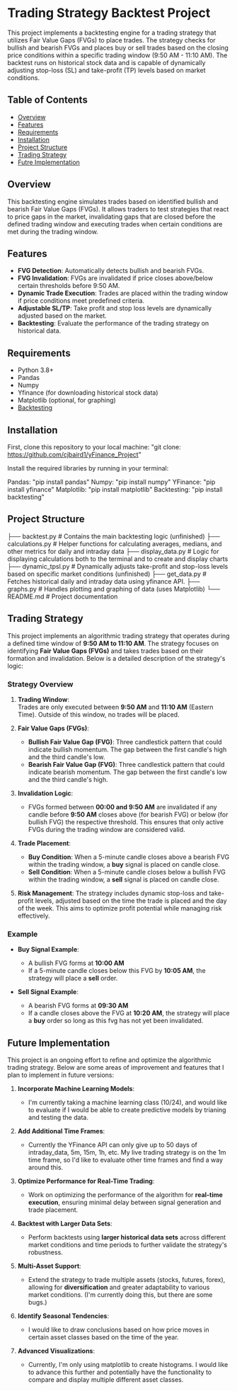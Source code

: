 # Trading Strategy Backtest Project

This project implements a backtesting engine for a trading strategy that utilizes Fair Value Gaps (FVGs) to place trades. The strategy checks for bullish and bearish FVGs and places buy or sell trades based on the closing price conditions within a specific trading window (9:50 AM - 11:10 AM). The backtest runs on historical stock data and is capable of dynamically adjusting stop-loss (SL) and take-profit (TP) levels based on market conditions.

## Table of Contents

- [Overview](#overview)
- [Features](#features)
- [Requirements](#requirements)
- [Installation](#installation)
- [Project Structure](#project-structure)
- [Trading Strategy](#trading-strategy)
- [Futre Implementation](#future-implementation)

## Overview

This backtesting engine simulates trades based on identified bullish and bearish Fair Value Gaps (FVGs). It allows traders to test strategies that react to price gaps in the market, invalidating gaps that are closed before the defined trading window and executing trades when certain conditions are met during the trading window.

## Features

- **FVG Detection**: Automatically detects bullish and bearish FVGs.
- **FVG Invalidation**: FVGs are invalidated if price closes above/below certain thresholds before 9:50 AM.
- **Dynamic Trade Execution**: Trades are placed within the trading window if price conditions meet predefined criteria.
- **Adjustable SL/TP**: Take profit and stop loss levels are dynamically adjusted based on the market.
- **Backtesting**: Evaluate the performance of the trading strategy on historical data.

## Requirements

- Python 3.8+
- Pandas
- Numpy
- Yfinance (for downloading historical stock data)
- Matplotlib (optional, for graphing)
- [Backtesting](https://kernc.github.io/backtesting.py/) 

## Installation

First, clone this repository to your local machine:
"git clone: https://github.com/cjbaird1/yFinance_Project"

Install the required libraries by running in your terminal:

Pandas:      "pip install pandas"
Numpy:       "pip install numpy"
YFinance:    "pip install yfinance"
Matplotlib:  "pip install matplotlib"
Backtesting: "pip install backtesting"

## Project Structure

├── backtest.py        # Contains the main backtesting logic (unfinished)
├── calculations.py    # Helper functions for calculating averages, medians, and other metrics for daily and intraday data
├── display_data.py    # Logic for displaying calculations both to the terminal and to create and display charts
├── dynamic_tpsl.py    # Dynamically adjusts take-profit and stop-loss levels based on specific market conditions (unfinished)
├── get_data.py        # Fetches historical daily and intraday data using yfinance API.
├── graphs.py          # Handles plotting and graphing of data (uses Matplotlib)
└── README.md          # Project documentation

## Trading Strategy

This project implements an algorithmic trading strategy that operates during a defined time window of **9:50 AM to 11:10 AM**. The strategy focuses on identifying **Fair Value Gaps (FVGs)** and takes trades based on their formation and invalidation. Below is a detailed description of the strategy's logic:

### Strategy Overview

1. **Trading Window**:  
   Trades are only executed between **9:50 AM** and **11:10 AM** (Eastern Time). Outside of this window, no trades will be placed.

2. **Fair Value Gaps (FVGs)**:
   - **Bullish Fair Value Gap (FVG)**: Three candlestick pattern that could indicate bullish momentum. The gap between the first candle's high and the third candle's low.
   - **Bearish Fair Value Gap (FVG)**: Three candlestick pattern that could indicate bearish momentum. The gap between the first candle's low and the third candle's high.

3. **Invalidation Logic**:
   - FVGs formed between **00:00 and 9:50 AM** are invalidated if any candle before **9:50 AM** closes above (for bearish FVG) or below (for bullish FVG) the respective threshold. This ensures that only active FVGs during the trading window are considered valid.
   
4. **Trade Placement**:
   - **Buy Condition**: When a 5-minute candle closes above a bearish FVG within the trading window, a **buy** signal is placed on candle close.
   - **Sell Condition**: When a 5-minute candle closes below a bullish FVG within the trading window, a **sell** signal is placed on candle close.

5. **Risk Management**:
   The strategy includes dynamic stop-loss and take-profit levels, adjusted based on the time the trade is placed and the day of the week. This aims to optimize profit potential while managing risk effectively.

### Example

- **Buy Signal Example**:
   - A bullish FVG forms at **10:00 AM**
   - If a 5-minute candle closes below this FVG by **10:05 AM**, the strategy will place a **sell** order.
   
- **Sell Signal Example**:
   - A bearish FVG forms at **09:30 AM**
   - If a candle closes above the FVG at **10:20 AM**, the strategy will place a **buy** order so long as this fvg has not yet been invalidated.

## Future Implementation

This project is an ongoing effort to refine and optimize the algorithmic trading strategy. Below are some areas of improvement and features that I plan to implement in future versions:


1. **Incorporate Machine Learning Models**:
   - I'm currently taking a machine learning class (10/24), and would like to evaluate if I would be able to create predictive models by trianing and testing the data.

2. **Add Additional Time Frames**:
   - Currently the YFinance API can only give up to 50 days of intraday_data, 5m, 15m, 1h, etc. My live trading strategy is on the 1m time frame, so I'd like to evaluate other time frames and find a way around this.

3. **Optimize Performance for Real-Time Trading**:
   - Work on optimizing the performance of the algorithm for **real-time execution**, ensuring minimal delay between signal generation and trade placement.

4. **Backtest with Larger Data Sets**:
   - Perform backtests using **larger historical data sets** across different market conditions and time periods to further validate the strategy's robustness.

5. **Multi-Asset Support**:
   - Extend the strategy to trade multiple assets (stocks, futures, forex), allowing for **diversification** and greater adaptability to various market conditions. (I'm currently doing this, but there are some bugs.)

6. **Identify Seasonal Tendencies**:
   - I would like to draw conclusions based on how price moves in certain asset classes  based on the time of the year.

8. **Advanced Visualizations**:
   - Currently, I'm only using matplotlib to create histograms. I would like to advance this further and potentially have the functionality to compare and display multiple different asset classes.


